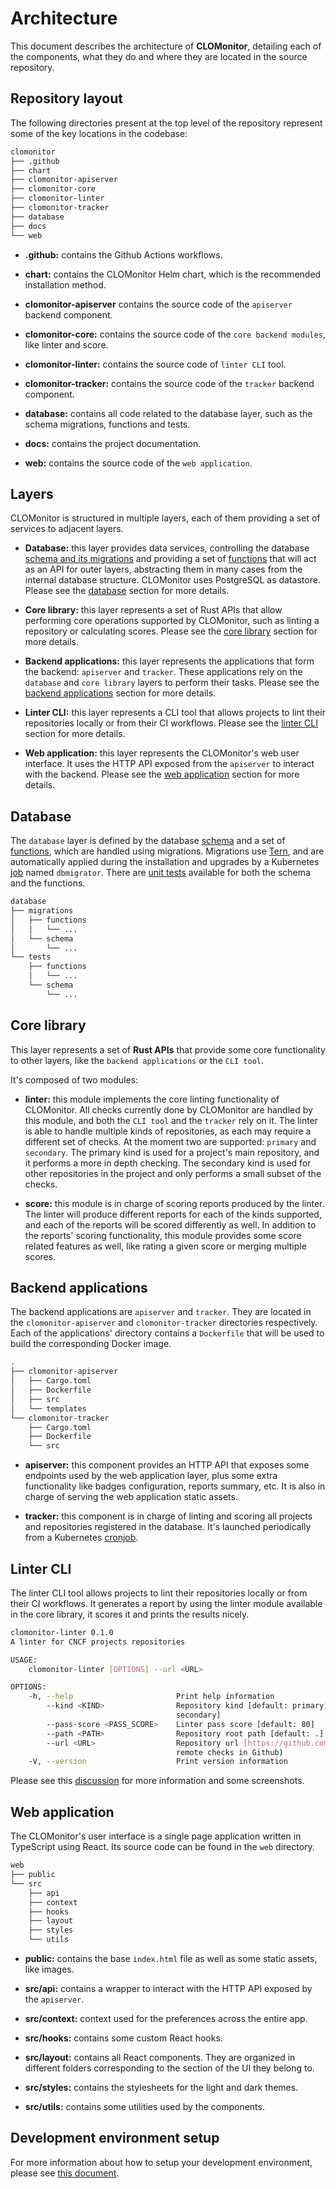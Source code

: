 # Architecture

This document describes the architecture of **CLOMonitor**, detailing each of the components, what they do and where they are located in the source repository.

## Repository layout

The following directories present at the top level of the repository represent some of the key locations in the codebase:

```sh
clomonitor
├── .github
├── chart
├── clomonitor-apiserver
├── clomonitor-core
├── clomonitor-linter
├── clomonitor-tracker
├── database
├── docs
└── web
```

- **.github:** contains the Github Actions workflows.

- **chart:** contains the CLOMonitor Helm chart, which is the recommended installation method.

- **clomonitor-apiserver** contains the source code of the `apiserver` backend component.

- **clomonitor-core:** contains the source code of the `core backend modules`, like linter and score.

- **clomonitor-linter:** contains the source code of `linter CLI` tool.

- **clomonitor-tracker:** contains the source code of the `tracker` backend component.

- **database:** contains all code related to the database layer, such as the schema migrations, functions and tests.

- **docs:** contains the project documentation.

- **web:** contains the source code of the `web application`.

## Layers

CLOMonitor is structured in multiple layers, each of them providing a set of services to adjacent layers.

- **Database:** this layer provides data services, controlling the database [schema and its migrations](https://github.com/cncf/clomonitor/tree/main/database/migrations/schema) and providing a set of [functions](https://github.com/cncf/clomonitor/tree/main/database/migrations/functions) that will act as an API for outer layers, abstracting them in many cases from the internal database structure. CLOMonitor uses PostgreSQL as datastore. Please see the [database](#database) section for more details.

- **Core library:** this layer represents a set of Rust APIs that allow performing core operations supported by CLOMonitor, such as linting a repository or calculating scores. Please see the [core library](#core-library) section for more details.

- **Backend applications:** this layer represents the applications that form the backend: `apiserver` and `tracker`. These applications rely on the `database` and `core library` layers to perform their tasks. Please see the [backend applications](#backend-applications) section for more details.

- **Linter CLI:** this layer represents a CLI tool that allows projects to lint their repositories locally or from their CI workflows. Please see the [linter CLI](#linter-cli) section for more details.

- **Web application:** this layer represents the CLOMonitor's web user interface. It uses the HTTP API exposed from the `apiserver` to interact with the backend. Please see the [web application](#web-application) section for more details.

## Database

The `database` layer is defined by the database [schema](https://github.com/cncf/clomonitor/tree/main/database/migrations/schema) and a set of [functions](https://github.com/cncf/clomonitor/tree/main/database/migrations/functions), which are handled using migrations. Migrations use [Tern](https://github.com/jackc/tern), and are automatically applied during the installation and upgrades by a Kubernetes [job](https://github.com/cncf/clomonitor/blob/main/chart/templates/dbmigrator_install_job.yaml) named `dbmigrator`. There are [unit tests](https://github.com/cncf/clomonitor/tree/main/database/tests) available for both the schema and the functions.

```sh
database
├── migrations
│   ├── functions
│   │   └── ...
│   └── schema
│       └── ...
└── tests
    ├── functions
    │   └── ...
    └── schema
        └── ...
```

## Core library

This layer represents a set of **Rust APIs** that provide some core functionality to other layers, like the `backend applications` or the `CLI tool`.

It's composed of two modules:

- **linter:** this module implements the core linting functionality of CLOMonitor. All checks currently done by CLOMonitor are handled by this module, and both the `CLI tool` and the `tracker` rely on it. The linter is able to handle multiple kinds of repositories, as each may require a different set of checks. At the moment two are supported: `primary` and `secondary`. The primary kind is used for a project's main repository, and it performs a more in depth checking. The secondary kind is used for other repositories in the project and only performs a small subset of the checks.

- **score:** this module is in charge of scoring reports produced by the linter. The linter will produce different reports for each of the kinds supported, and each of the reports will be scored differently as well. In addition to the reports' scoring functionality, this module provides some score related features as well, like rating a given score or merging multiple scores.

## Backend applications

The backend applications are `apiserver` and `tracker`. They are located in the `clomonitor-apiserver` and `clomonitor-tracker` directories respectively. Each of the applications' directory contains a `Dockerfile` that will be used to build the corresponding Docker image.

```sh
.
├── clomonitor-apiserver
│   ├── Cargo.toml
│   ├── Dockerfile
│   ├── src
│   └── templates
└── clomonitor-tracker
    ├── Cargo.toml
    ├── Dockerfile
    └── src
```

- **apiserver:** this component provides an HTTP API that exposes some endpoints used by the web application layer, plus some extra functionality like badges configuration, reports summary, etc. It is also in charge of serving the web application static assets.

- **tracker:** this component is in charge of linting and scoring all projects and repositories registered in the database. It's launched periodically from a Kubernetes [cronjob](https://github.com/cncf/clomonitor/blob/main/chart/templates/tracker_cronjob.yaml).

## Linter CLI

The linter CLI tool allows projects to lint their repositories locally or from their CI workflows. It generates a report by using the linter module available in the core library, it scores it and prints the results nicely.

```sh
clomonitor-linter 0.1.0
A linter for CNCF projects repositories

USAGE:
    clomonitor-linter [OPTIONS] --url <URL>

OPTIONS:
    -h, --help                       Print help information
        --kind <KIND>                Repository kind [default: primary] [possible values: primary,
                                     secondary]
        --pass-score <PASS_SCORE>    Linter pass score [default: 80]
        --path <PATH>                Repository root path [default: .]
        --url <URL>                  Repository url [https://github.com/org/repo] (required for some
                                     remote checks in Github)
    -V, --version                    Print version information
```

Please see this [discussion](https://github.com/cncf/clomonitor/discussions/20) for more information and some screenshots.

## Web application

The CLOMonitor's user interface is a single page application written in TypeScript using React. Its source code can be found in the `web` directory.

```sh
web
├── public
└── src
    ├── api
    ├── context
    ├── hooks
    ├── layout
    ├── styles
    └── utils
```

- **public:** contains the base `index.html` file as well as some static assets, like images.

- **src/api:** contains a wrapper to interact with the HTTP API exposed by the `apiserver`.

- **src/context:** context used for the preferences across the entire app.

- **src/hooks:** contains some custom React hooks.

- **src/layout:** contains all React components. They are organized in different folders corresponding to the section of the UI they belong to.

- **src/styles:** contains the stylesheets for the light and dark themes.

- **src/utils:** contains some utilities used by the components.

## Development environment setup

For more information about how to setup your development environment, please see [this document](https://github.com/cncf/clomonitor/blob/main/docs/dev.md).
